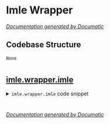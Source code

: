 # Imle Wrapper

[_Documentation generated by Documatic_](https://www.documatic.com)

<!---Documatic-section-Codebase Structure-start--->
## Codebase Structure

<!---Documatic-block-system_architecture-start--->
```mermaid
None
```
<!---Documatic-block-system_architecture-end--->

# #
<!---Documatic-section-Codebase Structure-end--->

<!---Documatic-section-imle.wrapper.imle-start--->
## [imle.wrapper.imle](3-imle_wrapper.md#imle.wrapper.imle)

<!---Documatic-section-imle-start--->
<!---Documatic-block-imle.wrapper.imle-start--->
<details>
	<summary><code>imle.wrapper.imle</code> code snippet</summary>

```python
def imle(function: Callable[[Tensor], Tensor]=None, target_distribution: Optional[BaseTargetDistribution]=None, noise_distribution: Optional[BaseNoiseDistribution]=None, nb_samples: int=1, input_noise_temperature: float=1.0, target_noise_temperature: float=1.0):
    if target_distribution is None:
        target_distribution = TargetDistribution(alpha=1.0, beta=1.0)
    if function is None:
        return functools.partial(imle, target_distribution=target_distribution, noise_distribution=noise_distribution, nb_samples=nb_samples, input_noise_temperature=input_noise_temperature, target_noise_temperature=target_noise_temperature)

    @functools.wraps(function)
    def wrapper(input: Tensor, *args):

        class WrappedFunc(torch.autograd.Function):

            @staticmethod
            def forward(ctx, input: Tensor, *args):
                input_shape = input.shape
                batch_size = input_shape[0]
                instance_shape = input_shape[1:]
                perturbed_input_shape = [batch_size, nb_samples] + list(instance_shape)
                if noise_distribution is None:
                    noise = torch.zeros(size=perturbed_input_shape)
                else:
                    noise = noise_distribution.sample(shape=torch.Size(perturbed_input_shape))
                input_noise = noise * input_noise_temperature
                perturbed_input_3d = input.view(batch_size, 1, -1).repeat(1, nb_samples, 1).view(perturbed_input_shape)
                perturbed_input_3d = perturbed_input_3d + input_noise
                perturbed_input_2d = perturbed_input_3d.view([-1] + perturbed_input_shape[2:])
                perturbed_input_2d_shape = perturbed_input_2d.shape
                perturbed_output = function(perturbed_input_2d)
                perturbed_output = perturbed_output.view(perturbed_input_shape)
                ctx.save_for_backward(input, noise, perturbed_output)
                res = perturbed_output.view(perturbed_input_2d_shape)
                return res

            @staticmethod
            def backward(ctx, dy):
                (input, noise, perturbed_output_3d) = ctx.saved_variables
                input_shape = input.shape
                batch_size = input_shape[0]
                dy_shape = dy.shape
                noise_shape = noise.shape
                input_2d = input.view(batch_size, 1, -1).repeat(1, nb_samples, 1).view(dy_shape)
                target_input_2d = target_distribution.params(input_2d, dy)
                target_input_3d = target_input_2d.view(noise_shape)
                target_noise = noise * target_noise_temperature
                perturbed_target_input_3d = target_input_3d + target_noise
                perturbed_target_input_2d = perturbed_target_input_3d.view(dy_shape)
                target_output_2d = function(perturbed_target_input_2d)
                target_output_3d = target_output_2d.view(noise_shape)
                gradient = perturbed_output_3d - target_output_3d
                gradient = gradient.mean(axis=1)
                return gradient
        return WrappedFunc.apply(input, *args)
    return wrapper
```
</details>
<!---Documatic-block-imle.wrapper.imle-end--->
<!---Documatic-section-imle-end--->

# #
<!---Documatic-section-imle.wrapper.imle-end--->

[_Documentation generated by Documatic_](https://www.documatic.com)